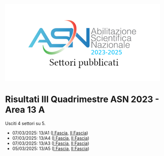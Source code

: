 ![logo](img/logo-2023.png)

# Risultati III Quadrimestre ASN 2023 - Area 13 A

Usciti 4 settori su 5.

- 07/03/2025: 13/A1 ([I Fascia](https://asn23.cineca.it/pubblico/miur/esito/13%252FA1/1/3), [II Fascia](https://asn23.cineca.it/pubblico/miur/esito/13%252FA1/2/3))
- 07/03/2025: 13/A4 ([I Fascia](https://asn23.cineca.it/pubblico/miur/esito/13%252FA4/1/3), [II Fascia](https://asn23.cineca.it/pubblico/miur/esito/13%252FA4/2/3))
- 07/03/2025: 13/A3 ([I Fascia](https://asn23.cineca.it/pubblico/miur/esito/13%252FA3/1/3), [II Fascia](https://asn23.cineca.it/pubblico/miur/esito/13%252FA3/2/3))
- 05/03/2025: 13/A5 ([I Fascia](https://asn23.cineca.it/pubblico/miur/esito/13%252FA5/1/3), [II Fascia](https://asn23.cineca.it/pubblico/miur/esito/13%252FA5/2/3))
